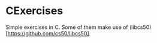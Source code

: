 # CExercises

Simple exercises in C. Some of them make use of (libcs50)[https://github.com/cs50/libcs50].

